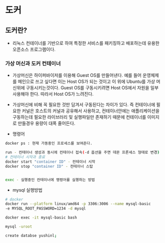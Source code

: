# 도커

## 도커란?
- 리눅스 컨테이너를 기반으로 하여 특정한 서비스를 패키징하고 배포하는데 유용한 오픈소스 프로그램이다. 

### 가상 머신과 도커 컨테이너 
- 가상머신은 하이퍼바이저를 이용해 Guest OS를 만들어낸다. 예를 들어 운영체제를 메인으로 쓰고 싶다면 이는 Host OS가 되는 것이고 이 위에 Ubuntu를 가상 머신위에 구동시키는것이다. Guest OS를 구동시키려면  Host OS에서 자원을 일부 사용해야 한다. 
따라서 Host OS가 느려진다.

- 가상머신에 비해 꼭 필요한 것만 담겨서 구동된다는 차이가 있다. 즉 컨테이너에 필요한 커널은 호스트의 커널과 공유해서 사용하고, 컨테이너안에는 애플리케이션을 구동하는데 필요한 라이브러리 및 실행파일만 존재하기 때문에 컨테이너를 이미지로 만들경우 용량이 대폭 줄어든다.

- 명령어
```bash
docker ps : 현재 가동중인 프로세스를 보여준다.

run - 컨테이너 생성과 동시에 컨테이너 접속(-d 옵션을 주면 데몬 프론세스 형태로 변경)
# 컨테이너 시작과 종료
docker start "container ID" - 컨테이너 시작
docker stop "container ID" - 컨테이너 스탑


exec - 실행중인 컨테이너에 명령어를 실행하는 방법

```

- mysql 실행방법

``` bash
# docker
docker run --platform linux/amd64 -p 3306:3006 --name mysql-basic 
-e MYSQL_ROOT_PASSWORD=1234 -d mysql

docker exec -it mysql-basic bash

mysql -uroot 

create databse yushinl;
```